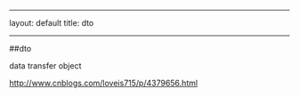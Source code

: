 
---
layout: default
title: dto

---

##dto

data transfer object


http://www.cnblogs.com/loveis715/p/4379656.html




